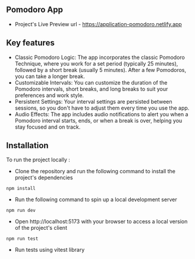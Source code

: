 ## Pomodoro App

- Project's Live Preview url - https://application-pomodoro.netlify.app

## Key features

- Classic Pomodoro Logic: The app incorporates the classic Pomodoro Technique, where you work for a set period (typically 25 minutes), followed by a short break (usually 5 minutes). After a few Pomodoros, you can take a longer break.
- Customizable Intervals: You can customize the duration of the Pomodoro intervals, short breaks, and long breaks to suit your preferences and work style.
- Persistent Settings: Your interval settings are persisted between sessions, so you don't have to adjust them every time you use the app.
- Audio Effects: The app includes audio notifications to alert you when a Pomodoro interval starts, ends, or when a break is over, helping you stay focused and on track.

## Installation

To run the project locally :

- Clone the repository and run the following command to install the project's dependencies

```
npm install
```

- Run the following command to spin up a local development server

```
npm run dev
```

- Open http://localhost:5173 with your browser to access a local version of the project's client

```
npm run test
```

- Run tests using vitest library